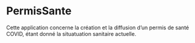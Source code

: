 # PermisSante
Cette application concerne la création et la diffusion d’un permis de santé
COVID, étant donné la situatuation sanitaire actuelle.
